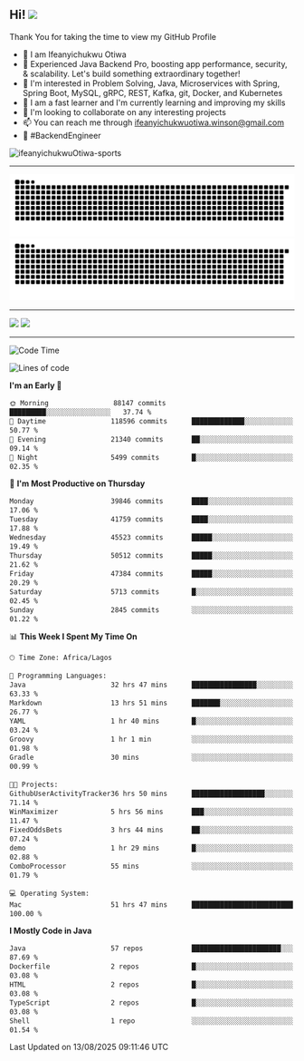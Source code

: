 <!-- BLOG-POST-LIST:START --><!-- BLOG-POST-LIST:END -->

## Hi! <img src="https://media.giphy.com/media/hvRJCLFzcasrR4ia7z/giphy.gif" width="4%"> 

Thank You for taking the time to view my GitHub Profile

- 👋 I am Ifeanyichukwu Otiwa
- 🚀 Experienced Java Backend Pro, boosting app performance, security, & scalability. Let's build something extraordinary together!
- 👀 I'm interested in Problem Solving, Java, Microservices with Spring, Spring Boot, MySQL, gRPC, REST, Kafka, git, Docker, and Kubernetes
- 🌱 I am a fast learner and I'm currently learning and improving my skills
- 💞️ I'm looking to collaborate on any interesting projects
- 📫 You can reach me through ifeanyichukwuotiwa.winson@gmail.com
- 🚀 #BackendEngineer

<p align="left" marginTop="10px"> <img src="https://komarev.com/ghpvc/?username=ifeanyichukwuOtiwa-sports&label=Profile%20views&color=0e75b6&style=for-the-badge" alt="ifeanyichukwuOtiwa-sports" /> </p>

***

<!--🐍📈SNAKEGRAPH / 🌐WEBSITE: https://github.com/Platane/snk -->
![github contribution grid snake animation](https://raw.githubusercontent.com/ifeanyichukwuOtiwa-sports/ifeanyichukwuOtiwa-sports/output/github-contribution-grid-snake-dark.svg#gh-dark-mode-only)![github contribution grid snake animation](https://raw.githubusercontent.com/ifeanyichukwuOtiwa-sports/ifeanyichukwuOtiwa-sports/output/github-contribution-grid-snake.svg#gh-light-mode-only)

***

<p float="left">
  <img float="left" src="https://github-readme-stats.vercel.app/api?username=ifeanyichukwuOtiwa-sports&count_private=true&include_all_commits=true&theme=react&show_icons=true" />
  <img float="right" src="https://github-readme-stats.vercel.app/api/top-langs/?username=ifeanyichukwuOtiwa-sports&layout=compact&show_icons=true&theme=react" /> 
</p>

***



<!--START_SECTION:waka-->
![Code Time](http://img.shields.io/badge/Code%20Time-4%2C094%20hrs%2020%20mins-blue)

![Lines of code](https://img.shields.io/badge/From%20Hello%20World%20I%27ve%20Written-63.7%20million%20lines%20of%20code-blue)

**I'm an Early 🐤** 

```text
🌞 Morning                88147 commits       █████████░░░░░░░░░░░░░░░░   37.74 % 
🌆 Daytime                118596 commits      █████████████░░░░░░░░░░░░   50.77 % 
🌃 Evening                21340 commits       ██░░░░░░░░░░░░░░░░░░░░░░░   09.14 % 
🌙 Night                  5499 commits        █░░░░░░░░░░░░░░░░░░░░░░░░   02.35 % 
```
📅 **I'm Most Productive on Thursday** 

```text
Monday                   39846 commits       ████░░░░░░░░░░░░░░░░░░░░░   17.06 % 
Tuesday                  41759 commits       ████░░░░░░░░░░░░░░░░░░░░░   17.88 % 
Wednesday                45523 commits       █████░░░░░░░░░░░░░░░░░░░░   19.49 % 
Thursday                 50512 commits       █████░░░░░░░░░░░░░░░░░░░░   21.62 % 
Friday                   47384 commits       █████░░░░░░░░░░░░░░░░░░░░   20.29 % 
Saturday                 5713 commits        █░░░░░░░░░░░░░░░░░░░░░░░░   02.45 % 
Sunday                   2845 commits        ░░░░░░░░░░░░░░░░░░░░░░░░░   01.22 % 
```


📊 **This Week I Spent My Time On** 

```text
🕑︎ Time Zone: Africa/Lagos

💬 Programming Languages: 
Java                     32 hrs 47 mins      ████████████████░░░░░░░░░   63.33 % 
Markdown                 13 hrs 51 mins      ███████░░░░░░░░░░░░░░░░░░   26.77 % 
YAML                     1 hr 40 mins        █░░░░░░░░░░░░░░░░░░░░░░░░   03.24 % 
Groovy                   1 hr 1 min          ░░░░░░░░░░░░░░░░░░░░░░░░░   01.98 % 
Gradle                   30 mins             ░░░░░░░░░░░░░░░░░░░░░░░░░   00.99 % 

🐱‍💻 Projects: 
GithubUserActivityTracker36 hrs 50 mins      ██████████████████░░░░░░░   71.14 % 
WinMaximizer             5 hrs 56 mins       ███░░░░░░░░░░░░░░░░░░░░░░   11.47 % 
FixedOddsBets            3 hrs 44 mins       ██░░░░░░░░░░░░░░░░░░░░░░░   07.24 % 
demo                     1 hr 29 mins        █░░░░░░░░░░░░░░░░░░░░░░░░   02.88 % 
ComboProcessor           55 mins             ░░░░░░░░░░░░░░░░░░░░░░░░░   01.79 % 

💻 Operating System: 
Mac                      51 hrs 47 mins      █████████████████████████   100.00 % 
```

**I Mostly Code in Java** 

```text
Java                     57 repos            ██████████████████████░░░   87.69 % 
Dockerfile               2 repos             █░░░░░░░░░░░░░░░░░░░░░░░░   03.08 % 
HTML                     2 repos             █░░░░░░░░░░░░░░░░░░░░░░░░   03.08 % 
TypeScript               2 repos             █░░░░░░░░░░░░░░░░░░░░░░░░   03.08 % 
Shell                    1 repo              ░░░░░░░░░░░░░░░░░░░░░░░░░   01.54 % 
```




 Last Updated on 13/08/2025 09:11:46 UTC
<!--END_SECTION:waka-->

<!--
<p align="center">
![trophy](https://github-profile-trophy.vercel.app/?username=ifeanyichukwuOtiwa-sports&theme=onedark) (https://github.com/ryo-ma/github-profile-trophy)
</p>
-->

<!---
ifeanyi-otiwa/ifeanyi-otiwa is a ✨ special ✨ repository because its `README.md` (this file) appears on your GitHub profile.
You can click the Preview link to take a look at your changes.
--->
